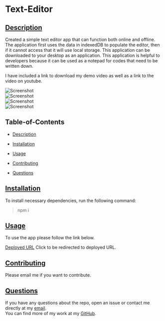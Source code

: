# Text-Editor

##

## [Description](#table-of-contents)

Created a simple text editor app that can function both online and offline. The application first uses the data in indexedDB to populate the editor, then if it cannot access that it will use local storage. This application can be downloaded to your desktop as an application. This application is helpful to developers because it can be used as a notepad for codes that need to be written down.

I have included a link to download my demo video as well as a link to the video on youtube.

![Screenshot](https://github.com/rramosx11/react-portfolio/blob/feature/footer/src/assets/screenshots/Screen%20Shot%202022-11-01%20at%206.09.30%20PM.png) <br>
![Screenshot](https://github.com/rramosx11/react-portfolio/blob/feature/footer/src/assets/screenshots/Screen%20Shot%202022-11-01%20at%206.09.33%20PM.png) <br>
![Screenshot](https://github.com/rramosx11/react-portfolio/blob/feature/footer/src/assets/screenshots/Screen%20Shot%202022-11-01%20at%206.09.36%20PM.png) <br>
![Screenshot](https://github.com/rramosx11/react-portfolio/blob/feature/footer/src/assets/screenshots/Screen%20Shot%202022-11-01%20at%206.09.38%20PM.png) <br>

## Table-of-Contents

- [Description](#description)
- [Installation](#installation)
- [Usage](#usage)

- [Contributing](#contributing)
- [Questions](#questions)

## [Installation](#table-of-contents)

To install necessary dependencies, run the following command:<br>

> npm i

## [Usage](#table-of-contents)

To use the app please follow the link below.

[Deployed URL](https://rramosx11.github.io/react-portfolio/) Click to be redirected to deployed URL. <br>

## [Contributing](#table-of-contents)

Please email me if you want to contribute.

## [Questions](#table-of-contents)

If you have any questions about the repo, open an issue or contact me directly at my [email](mailto:rodolforamosd11@gmail.com).<br>
You can find more of my work at my [GitHub](https://github.com/rramosx11).
